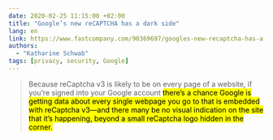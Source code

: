 ```yaml
---
date: 2020-02-25 11:15:00 +02:00
title: "Google’s new reCAPTCHA has a dark side"
lang: en
link: https://www.fastcompany.com/90369697/googles-new-recaptcha-has-a-dark-side
authors:
  - "Katharine Schwab"
tags: [privacy, security, Google]
---
```


> Because reCaptcha v3 is likely to be on every page of a website,  if you’re signed into your Google account <mark>there’s a chance Google is getting data about every single webpage you go to<mark> that is embedded with reCaptcha v3—and there many be no visual indication on the site that it’s happening, beyond a small reCaptcha logo hidden in the corner.
